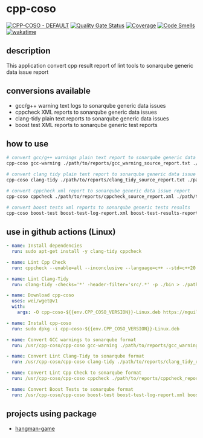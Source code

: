 # cpp-coso

[![CPP-COSO - DEFAULT](https://github.com/MGuillaumeF/cpp-coso/actions/workflows/default.yml/badge.svg?branch=main)](https://github.com/MGuillaumeF/cpp-coso/actions/workflows/default.yml)
[![Quality Gate Status](https://sonarcloud.io/api/project_badges/measure?project=MGuillaumeF_cpp-coso&metric=alert_status)](https://sonarcloud.io/summary/new_code?id=MGuillaumeF_cpp-coso)
[![Coverage](https://sonarcloud.io/api/project_badges/measure?project=MGuillaumeF_cpp-coso&metric=coverage)](https://sonarcloud.io/summary/new_code?id=MGuillaumeF_cpp-coso)
[![Code Smells](https://sonarcloud.io/api/project_badges/measure?project=MGuillaumeF_cpp-coso&metric=code_smells)](https://sonarcloud.io/summary/new_code?id=MGuillaumeF_cpp-coso)
[![wakatime](https://wakatime.com/badge/user/9f76e922-98e1-4ef0-b832-f1f6bb21d4c3/project/72ac7efd-84ae-45f5-9050-06aaae1d7d62.svg)](https://wakatime.com/badge/user/9f76e922-98e1-4ef0-b832-f1f6bb21d4c3/project/72ac7efd-84ae-45f5-9050-06aaae1d7d62)

## description

This application convert cpp result report of lint tools to sonarqube generic data issue report

## conversions available

- gcc/g++ warning text logs to sonarqube generic data issues
- cppcheck XML reports to sonarqube generic data issues
- clang-tidy plain text reports to sonarqube generic data issues
- boost test XML reports to sonarqube generic test reports

## how to use

```sh
# convert gcc/g++ warnings plain text report to sonarqube generic data issue report
cpp-coso gcc-warning ./path/to/reports/gcc_warning_source_report.txt ./path/to/reports/gcc-warning-sonarqube-report.json

# convert clang tidy plain text report to sonarqube generic data issue report
cpp-coso clang-tidy ./path/to/reports/clang_tidy_source_report.txt ./path/to/reports/clang-tidy-sonarqube-report.json

# convert cppcheck xml report to sonarqube generic data issue report
cpp-coso cppcheck ./path/to/reports/cppcheck_source_report.xml ./path/to/reports/cppcheck-sonarqube-report.json

# convert boost tests xml reports to sonarqube generic tests results
cpp-coso boost-test boost-test-log-report.xml boost-test-results-report.xml boost-test-sonarqube-report.json
```

## use in github actions (Linux)

```yaml
- name: Install dependencies
  run: sudo apt-get install -y clang-tidy cppcheck

- name: Lint Cpp Check
  run: cppcheck --enable=all --inconclusive --language=c++ --std=c++20 --xml --output-file=./path/to/reports/cppcheck_report.xml ./root/to/project

- name: Lint Clang-Tidy
  run: clang-tidy -checks='*' -header-filter='src/.*' -p ./bin > ./path/to/reports/clang_tidy_report.txt

- name: Download cpp-coso
  uses: wei/wget@v1
  with:
    args: -O cpp-coso-${{env.CPP_COSO_VERSION}}-Linux.deb https://mguillaumef.github.io/cpp-coso/delivery/${{env.CPP_COSO_VERSION}}/cpp-coso-${{env.CPP_COSO_VERSION}}-Linux.deb

- name: Install cpp-coso
  run: sudo dpkg -i cpp-coso-${{env.CPP_COSO_VERSION}}-Linux.deb

- name: Convert GCC warnings to sonarqube format
  run: /usr/cpp-coso/cpp-coso gcc-warning ./path/to/reports/gcc_warning_report.txt ./path/to/reports/gcc-warning-sonarqube-report.json

- name: Convert Lint Clang-Tidy to sonarqube format
  run: /usr/cpp-coso/cpp-coso clang-tidy ./path/to/reports/clang_tidy_report.txt ./path/to/reports/clang-tidy-sonarqube-report.json

- name: Convert Lint Cpp Check to sonarqube format
  run: /usr/cpp-coso/cpp-coso cppcheck ./path/to/reports/cppcheck_report.xml ./path/to/reports/cppcheck-sonarqube-report.json

- name: Convert Boost Tests to sonarqube format
  run: /usr/cpp-coso/cpp-coso boost-test boost-test-log-report.xml boost-test-results-report.xml boost-test-sonarqube-report.json
```

## projects using package

- [hangman-game](https://github.com/MGuillaumeF/hangman-game)
